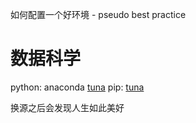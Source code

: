 
如何配置一个好环境 - pseudo best practice

# 数据科学

python: anaconda [tuna]()
pip: [tuna](https://mirror.tuna.tsinghua.edu.cn/help/pypi/)

换源之后会发现人生如此美好
